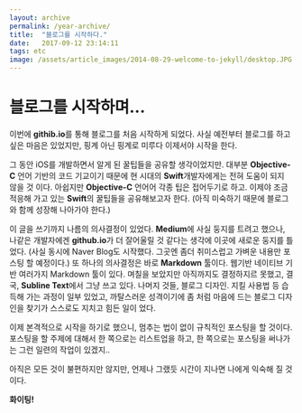 ```yaml
---
layout: archive
permalink: /year-archive/
title:  "블로그를 시작하다."
date:   2017-09-12 23:14:11
tags: etc
image: /assets/article_images/2014-08-29-welcome-to-jekyll/desktop.JPG
---
```


블로그를 시작하며...
===

이번에 **githib.io**를 통해 블로그를 처음 시작하게 되었다. 
사실 예전부터 블로그를 하고 싶은 마음은 있었지만,
핑계 아닌 핑계로 미루다 이제서야 시작을 한다.

그 동안 iOS를 개발하면서 알게 된 꿀팁들을 공유할 생각이었지만.
대부분 **Objective-C** 언어 기반의 코드 기교이기 때문에
현 시대의 **Swift**개발자에게는 전혀 도움이 되지 않을 것 이다.
아쉽지만 **Objective-C** 언어어 각종 팁은 접어두기로 하고.
이제야 조금 적응해 가고 있는 **Swift**의 꿀팁들을 공유해보고자 한다.
(아직 미숙하기 때문에 블로그와 함께 성장해 나아가야 한다.)

이 글을 쓰기까지 나름의 의사결정이 있었다. 
**Medium**에 사실 둥지를 트려고 했으나,
나같은 개발자에겐 **github.io**가 더 잘어울릴 것 같다는 생각에 이곳에 새로운 둥지를 틀었다.
(사실 동시에 Naver Blog도 시작했다. 그곳엔 좀더 취미스럽고 가벼운 내용만 포스팅 할 예정이다.)
또 하나의 의사결정은 바로 **Markdown** 툴이다. 
웹기반 네이티브 기반 여러가지 Markdown 툴이 있다. 며칠을 보았지만 아직까지도 결정하지르 못했고, 
결국, **Subline Text**에서 그냥 쓰고 있다.
나머지 것들,
블로그 디자인. 지킬 사용법 등 습득해 가는 과정이 일부 있었고,
까탈스러운 성격이기에 좀 처럼 마음에 드는 블로그 디자인을 찾기가 스스로도 지치고 힘든 일이 었다.

이제 본격적으로 시작을 하기로 했으니, 
멈추는 법이 없이 규칙적인 포스팅을 할 것이다. 
포스팅을 할 주제에 대해서 한 쪽으로는 리스트업을 하고, 
한 쪽으로는 포스팅을 써나가는
그런 일련의 작업이 있겠지..

아직은 모든 것이 불편하지만 않지만, 
언제나 그랬듯 시간이 지나면 나에게 익숙해 질 것이다.

**화이팅!**

